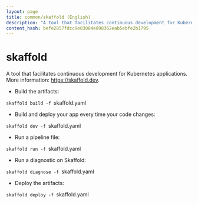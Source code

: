 ```yaml
---
layout: page
title: common/skaffold (English)
description: "A tool that facilitates continuous development for Kubernetes applications."
content_hash: befe2857fdcc9e83084e898362eab5ebfe2b1795
---
```

# skaffold

A tool that facilitates continuous development for Kubernetes applications.
More information: <https://skaffold.dev>.

- Build the artifacts:

`skaffold build -f `<span class="tldr-var badge badge-pill bg-dark-lm bg-white-dm text-white-lm text-dark-dm font-weight-bold">skaffold.yaml</span>

- Build and deploy your app every time your code changes:

`skaffold dev -f `<span class="tldr-var badge badge-pill bg-dark-lm bg-white-dm text-white-lm text-dark-dm font-weight-bold">skaffold.yaml</span>

- Run a pipeline file:

`skaffold run -f `<span class="tldr-var badge badge-pill bg-dark-lm bg-white-dm text-white-lm text-dark-dm font-weight-bold">skaffold.yaml</span>

- Run a diagnostic on Skaffold:

`skaffold diagnose -f `<span class="tldr-var badge badge-pill bg-dark-lm bg-white-dm text-white-lm text-dark-dm font-weight-bold">skaffold.yaml</span>

- Deploy the artifacts:

`skaffold deploy -f `<span class="tldr-var badge badge-pill bg-dark-lm bg-white-dm text-white-lm text-dark-dm font-weight-bold">skaffold.yaml</span>
